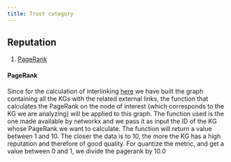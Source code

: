 ```yaml
---
title: Trust category
---
```


## Reputation
1. [PageRank](#pagerank)

#### **PageRank**
Since for the calculation of interlinking [here](./interlinking) we have built the graph containing all the KGs with the related external links, the function that calculates the PageRank on the node of interest (which corresponds to the KG we are analyzing) will be applied to this graph. The function used is the one made available by networkx and we pass it as input the ID of the KG whose PageRank we want to calculate. The function will return a value between 1 and 10. The closer the data is to 10, the more the KG has a high reputation and therefore of good quality. For quantize the metric, and get a value between 0 and 1, we divide the pagerank by 10.0